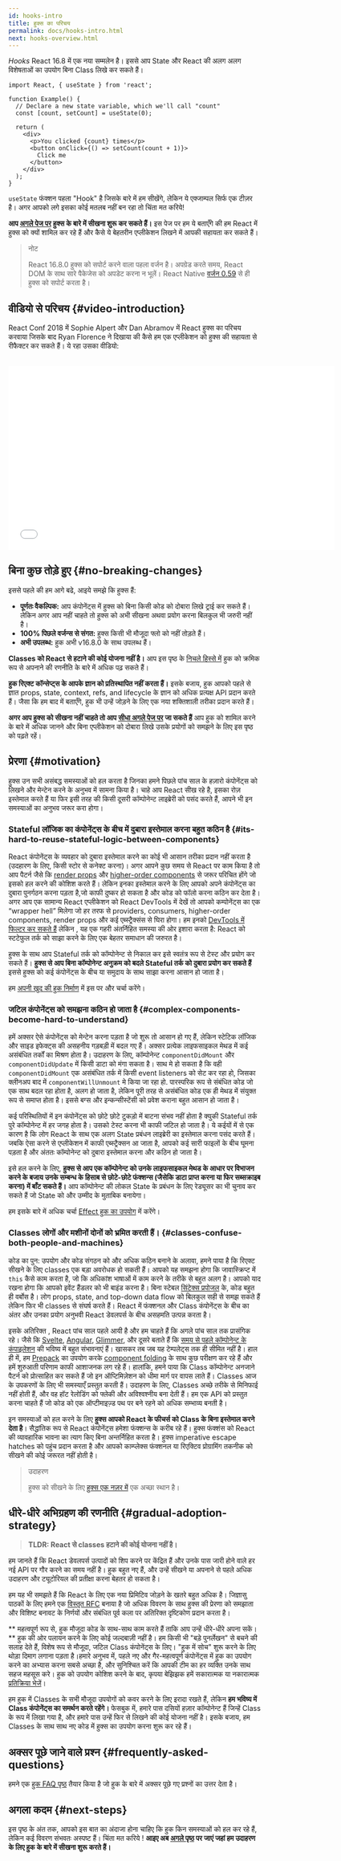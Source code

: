 ```yaml
---
id: hooks-intro
title: हुक्स का परिचय
permalink: docs/hooks-intro.html
next: hooks-overview.html
---
```


*Hooks* React 16.8 में एक नया सम्मलेन है। इससे आप State और React की अलग अलग विशेषताओं का उपयोग बिना Class लिखे कर सकते हैं।

```js{4,5}
import React, { useState } from 'react';

function Example() {
  // Declare a new state variable, which we'll call "count"
  const [count, setCount] = useState(0);

  return (
    <div>
      <p>You clicked {count} times</p>
      <button onClick={() => setCount(count + 1)}>
        Click me
      </button>
    </div>
  );
}
```

`useState` फंक्शन पहला "Hook" है जिसके बारे में हम सीखेंगे, लेकिन ये एक्जाम्पल सिर्फ एक टीज़र है। अगर आपको लगे इसका कोई मतलब नहीं बन रहा तो चिंता मत करिये!

**आप [अगले पेज पर](/docs/hooks-overview.html) हुक्स के बारे में सीखना शुरू कर सकते हैं।** इस पेज पर हम ये बताएँगे की हम React में हुक्स को क्यों शामिल कर रहे हैं और कैसे ये बेहतरीन एप्लीकेशन लिखने में आपकी सहायता कर सकते हैं।


>नोट
>
> React 16.8.0 हुक्स को सपोर्ट करने वाला पहला वर्जन है। अपग्रेड करते समय, React DOM के साथ सारे पैकेजेस को अपडेट करना न भूलें।
> React Native [वर्जन 0.59](https://facebook.github.io/react-native/blog/2019/03/12/releasing-react-native-059) से ही हुक्स को सपोर्ट करता है।

## वीडियो से परिचय {#video-introduction}

React Conf 2018 में Sophie Alpert और Dan Abramov में React हुक्स का परिचय करवाया जिसके बाद Ryan Florence ने दिखाया की कैसे हम एक एप्लीकेशन को हुक्स की सहायता से रीफैक्टर कर सकते हैं। ये रहा उसका वीडियो:

<br>

<iframe width="650" height="366" src="//www.youtube.com/embed/dpw9EHDh2bM" frameborder="0" allowfullscreen></iframe>

## बिना कुछ तोड़े हुए {#no-breaking-changes}

इससे पहले की हम आगे बढे, आइये समझे कि हुक्स हैं:

* **पूर्णतः वैकल्पिक:** आप कंपोनेंट्स में हुक्स को बिना किसी कोड को दोबारा लिखे ट्राई कर सकते हैं। लेकिन अगर आप नहीं चाहते तो हुक्स को अभी सीखना अथवा प्रयोग करना बिलकुल भी जरुरी नहीं है।
* **100% पिछले वर्जन्स से संगत:** हुक्स किसी भी मौजूदा फ्लो को नहीं तोड़ते हैं।
* **अभी उपलब्ध:** हुक अभी v16.8.0 के साथ उपलब्ध हैं।

**Classes को React से हटाने की कोई योजना नहीं है।** आप इस पृष्ठ के [निचले हिस्से में](#gradual-adoption-strategy) हुक को क्रमिक रूप से अपनाने की रणनीति के बारे में अधिक पढ़ सकते हैं।

**हुक रिएक्ट कॉन्सेप्ट्स के आपके ज्ञान को प्रतिस्थापित नहीं करता हैं।** इसके बजाय, हुक आपको पहले से ज्ञात props, state, context, refs, and lifecycle के ज्ञान को अधिक प्रत्यक्ष API प्रदान करते हैं। जैसा कि हम बाद में बताएँगे, हुक भी उन्हें जोड़ने के लिए एक नया शक्तिशाली तरीका प्रदान करते हैं।

**अगर आप हुक्स को सीखना नहीं चाहते तो आप [सीधा अगले पेज पर](/docs/hooks-overview.html) जा सकते हैं** आप हुक को शामिल करने के बारे में अधिक जानने और बिना एप्लीकेशन को दोबारा लिखे उसके प्रयोगों को समझने के लिए इस पृष्ठ को पढ़ते रहें।

## प्रेरणा {#motivation}


हुक्स उन सभी असंबद्ध समस्याओं को हल करता है जिनका हमने पिछले पांच साल के हज़ारो कंपोनेंट्स को लिखने और मेन्टेन करने के अनुभव में सामना किया है। चाहे आप React सीख रहे है, इसका रोज़ इस्तेमाल करते हैं या फिर इसी तरह की किसी दूसरी कॉम्पोनेन्ट लाइब्रेरी को पसंद करते हैं, आपने भी इन समस्याओं का अनुभव जरूर करा होगा।

### Stateful लॉजिक का कंपोनेंट्स के बीच में दुबारा इस्तेमाल करना बहुत कठिन है {#its-hard-to-reuse-stateful-logic-between-components}

React कंपोनेंट्स के व्यवहार को दुबारा इस्तेमाल करने का कोई भी आसान तरीका प्रदान नहीं करता है (उदहारण के लिए, किसी स्टोर से कनेक्ट करना)। अगर आपने कुछ समय से React पर काम किया है तो आप पैटर्न जैसे कि  [render props](/docs/render-props.html) और [higher-order components](/docs/higher-order-components.html) से जरूर परिचित होंगे जो इसको हल करने की कोशिश करते हैं। लेकिन इनका इस्तेमाल करने के लिए आपको अपने कंपोनेंट्स का दुबारा पुनर्गठन करना पड़ता है,जो काफी दुष्कर हो सकता है और कोड को फॉलो करना कठिन कर देता है। अगर आप एक सामान्य React एप्लीकेशन को React DevTools में देखें तो आपको कम्पोनेंट्स का एक “wrapper hell” मिलेगा जो हर तरफ से providers, consumers, higher-order components, render props और कई एब्स्ट्रैक्संस से घिरा होगा। हम इनको [DevTools में फिल्टर कर सकते हैं](https://github.com/facebook/react-devtools/pull/503) लेकिन , यह एक गहरी अंतर्निहित समस्या की ओर इशारा करता है: React को स्टटेफुल तर्क को साझा करने के लिए एक बेहतर समाधान की जरुरत है।

हुक्स के साथ आप Stateful तर्क को कॉम्पोनेन्ट से निकाल कर इसे स्वतंत्र रूप से टेस्ट और प्रयोग कर सकते हैं। **हुक्स से आप बिना कॉम्पोनेन्ट अनुक्रम को बदले Stateful तर्क को  दुबारा प्रयोग कर सकते हैं** इससे हुक्स को कई कंपोनेंट्स के बीच या समुदाय के साथ साझा करना आसान हो जाता है।

हम [अपनी खुद की हुक निर्माण](/docs/hooks-custom.html) में इस पर और चर्चा करेंगे।

### जटिल कंपोनेंट्स को समझना कठिन हो जाता है {#complex-components-become-hard-to-understand}

हमें अक्सर ऐसे कंपोनेंट्स को मेन्टेन करना पड़ता है जो शुरू तो आसान हो गए हैं, लेकिन स्टेटिक लॉजिक और साइड इफेक्ट्स की असहनीय गड़बड़ी में बदल गए हैं। अक्सर प्रत्येक लाइफसाइकल मेथड में कई असंबंधित तर्कों का मिश्रण होता है। उदाहरण के लिए, कॉम्पोनेन्ट `componentDidMount` और `componentDidUpdate` में किसी डाटा को मंगा सकता है। साथ मे हो सकता है कि वही  `componentDidMount` एक असंबंधित तर्क में किसी event listeners को सेट कर रहा हो, जिसका क्लीनअप बाद में `componentWillUnmount` मे किया जा रहा हो. पारस्परिक रूप से संबंधित कोड जो एक साथ बदल रहा होता है, अलग हो जाता है, लेकिन पूरी तरह से असंबंधित कोड एक ही मेथड में संयुक्त रूप से समाप्त होता है। इससे बग्स और इन्कन्सीस्टेंसी को प्रवेश कराना बहुत आसान हो जाता है।

कई परिस्थितियों में इन कंपोनेंट्स को छोटे छोटे टुकड़ो में बाटना संभव नहीं होता है क्युकी Stateful तर्क पुरे कॉम्पोनेन्ट में हर जगह होता है। उसको टेस्ट करना भी काफी  जटिल हो जाता है। ये कईयों में से एक कारण है कि लोग React के साथ एक अलग State प्रबंधन लाइब्रेरी का इस्तेमाल करना पसंद करते हैं। जबकि ऐसा करने से एप्लीकेशन में काफी एब्स्ट्रैक्सन आ जाता है, आपको कई सारी फाइलों के बीच घूमना पड़ता है और अंततः कॉम्पोनेन्ट को दुबारा इस्तेमाल करना और कठिन हो जाता है।

इसे हल करने के लिए, **हुक्स से आप एक कॉम्पोनेन्ट को उनके लाइफसाइकल मेथड के आधार पर विभाजन करने के बजाय उनके सम्बन्ध के हिसाब से छोटे-छोटे फंक्शन्स (जैसेकि डाटा प्राप्त करना या फिर सब्सक्राइब करना) में बाँट सकते हैं।** आप कॉम्पोनेन्ट की लोकल State के प्रबंधन के लिए रेड्यूसर का भी चुनाव कर सकते हैं जो State को और उम्मीद के मुताबिक बनायेगा।

हम इसके बारे में अधिक चर्चा [Effect हुक का उपयोग](/docs/hooks-effect.html#tip-use-multiple-effects-to-separate-concerns) में करेंगे।

### Classes लोगों और मशीनों दोनों को भ्रमित करती हैं। {#classes-confuse-both-people-and-machines}

कोड का पुन: उपयोग और कोड संगठन को और अधिक कठिन बनाने के अलावा, हमने पाया है कि रिएक्ट सीखने के लिए classes एक बड़ा अवरोधक हो सकती हैं। आपको यह समझना होगा कि जावास्क्रिप्ट में `this` कैसे काम करता है, जो कि अधिकांश भाषाओं में काम करने के तरीके से बहुत अलग है। आपको याद रखना होगा कि आपको इवेंट हैंडलर को भी बाइंड करना है। बिना स्टेबल [सिंटेक्स प्रपोजल](https://babeljs.io/docs/en/babel-plugin-transform-class-properties/) के, कोड बहुत ही वर्बोस है। लोग props, state, and top-down data flow को बिलकुल सही से समझ सकते हैं लेकिन फिर भी classes से संघर्ष करते हैं। React में फंक्शनल और Class कंपोनेंट्स के बीच का अंतर और उनका प्रयोग अनुभवी React डेवलपर्स के बीच असहमति उत्पन्न करता है।

इसके अतिरिक्त , React पांच साल पहले आयी है और हम चाहते हैं कि अगले पांच साल तक प्रासंगिक रहे। जैसे कि [Svelte](https://svelte.dev/), [Angular](https://angular.io/), [Glimmer](https://glimmerjs.com/), और दूसरे बताते हैं कि [समय से पहले कॉम्पोनेन्ट के कंपाइलेशन](https://en.wikipedia.org/wiki/Ahead-of-time_compilation) की भविष्य में बहुत संभावनाएं हैं। खासकर तब जब यह टेम्पलेट्स तक ही सीमित नहीं है। हाल ही में, हम [Prepack](https://prepack.io/) का उपयोग करके  [component folding](https://github.com/facebook/react/issues/7323) के साथ कुछ परीक्षण कर रहे हैं और हमें शुरुआती परिणाम काफी आशाजनक लग रहे हैं। हालांकि, हमने पाया कि Class कॉम्पोनेन्ट अनजाने पैटर्न को प्रोत्साहित कर सकते हैं जो इन ऑप्टिमिज़ेशन को धीमा मार्ग पर वापस लाते हैं। Classes आज के उपकरणों के लिए भी समस्याएँ प्रस्तुत करती हैं। उदाहरण के लिए, Classes अच्छे तरीके से मिनिफाई नहीं होती हैं, और वह हॉट रेलोडिंग को फ्लेकी और अविश्वश्नीय बना देती हैं। हम एक API को प्रस्तुत करना चाहते हैं जो कोड को एक ऑप्टीमाइज़्ड पथ पर बने रहने को अधिक सम्भाव्य बनती है।

इन समस्याओं को हल करने के लिए **हुक्स आपको React के फीचर्स को Class के बिना इस्तेमाल करने देता है**। सैद्धांतिक रूप से React कंपोनेंट्स हमेशा फंक्शन्स के करीब रहे हैं। हुक्स फंक्शंस को React की व्यावहारिक भावना का त्याग किए बिना अन्तर्निहित करता है। हुक्स imperative escape hatches को पहुंच प्रदान करता है और आपको काम्प्लेक्स फंक्शनल या रिएक्टिव प्रोग्रामिंग तकनीक को सीखने की कोई जरूरत नहीं होती है।

>उदाहरण
>
>हुक्स को सीखने के लिए [हुक्स एक नज़र में](/docs/hooks-overview.html) एक अच्छा स्थान है।

## धीरे-धीरे अभिग्रहण की रणनीति {#gradual-adoption-strategy}

>**TLDR: React से classes हटाने की कोई योजना नहीं है।**

हम जानते हैं कि React डेवलपर्स उत्पादों को शिप करने पर केंद्रित हैं और उनके पास जारी होने वाले हर नई API पर गौर करने का समय नहीं है। हुक बहुत नए हैं, और उन्हें सीखने या अपनाने से पहले अधिक उदाहरण और ट्यूटोरियल की प्रतीक्षा करना बेहतर हो सकता है।

हम यह भी समझते हैं कि React के लिए एक नया प्रिमिटिव जोड़ने के खतरे बहुत अधिक है। जिज्ञासु पाठकों के लिए हमने एक [विस्तृत RFC](https://github.com/reactjs/rfcs/pull/68) बनाया है जो अधिक विवरण के साथ हुक्स की प्रेरणा को समझाता और विशिष्ट बनावट के निर्णयों और संबंधित पूर्व कला पर अतिरिक्त दृष्टिकोण प्रदान करता है।

** महत्वपूर्ण रूप से, हुक मौजूदा कोड के साथ-साथ काम करते हैं ताकि आप उन्हें धीरे-धीरे अपना सकें।** हुक की ओर पलायन करने के लिए कोई जल्दबाज़ी नहीं है। हम किसी भी "बड़े पुनर्लेखन" से बचने की सलाह देते हैं, विशेष रूप से मौजूदा, जटिल Class कंपोनेंट्स के लिए। "हुक में सोच" शुरू करने के लिए थोड़ा दिमाग लगाना पड़ता है।हमारे अनुभव में, पहले नए और गैर-महत्वपूर्ण कंपोनेंट्स में हुक का उपयोग करने का अभ्यास करना सबसे अच्छा है, और सुनिश्चित करें कि आपकी टीम का हर व्यक्ति उनके साथ सहज महसूस करे। हुक को उपयोग कोशिश करने के बाद, कृपया बेझिझक हमें सकारात्मक या नकारात्मक [प्रतिक्रिया भेजें](https://github.com/facebook/react/issues/new)।

हम हुक में Classes के सभी मौजूदा उपयोगों को कवर करने के लिए इरादा रखते हैं, लेकिन **हम भविष्य में Class कंपोनेंट्स का समर्थन करते रहेंगे।** फेसबुक में, हमारे पास दसियों हज़ार कॉम्पोनेन्ट हैं जिन्हें Class के रूप में लिखा गया है, और हमारे पास उन्हें फिर से लिखने की कोई योजना नहीं है। इसके बजाय, हम Classes के साथ साथ नए कोड में हुक्स का उपयोग करना शुरू कर रहे हैं।

## अक्सर पूछे जाने वाले प्रश्न {#frequently-asked-questions}

हमने एक [हुक FAQ पृष्ठ](/docs/hooks-faq.html) तैयार किया है जो हुक के बारे में अक्सर पूछे गए प्रश्नों का उत्तर देता है।

## अगला कदम {#next-steps}

इस पृष्ठ के अंत तक, आपको इस बात का अंदाजा होना चाहिए कि हुक किन समस्याओं को हल कर रहे हैं, लेकिन कई विवरण संभवतः अस्पष्ट हैं। चिंता मत करिये ! **आइए अब [अगले पृष्ठ](/docs/हुक्स-overview.html)  पर जाएं जहां हम उदाहरण के लिए हुक के बारे में सीखना शुरू करते हैं।**